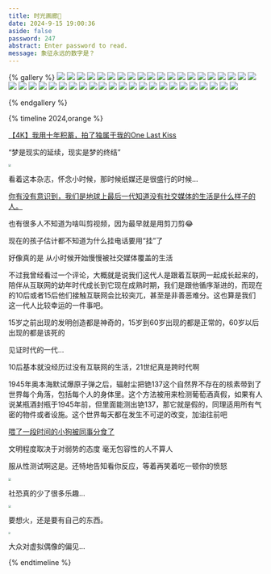 ```yaml
---
title: 时光画廊🔖
date: 2024-9-15 19:00:36
aside: false
password: 247  
abstract: Enter password to read. 
message: 象征永远的数字是？
---
```


{% gallery %}
![](https://pic.imgdb.cn/item/66e80704d9c307b7e93feacc.jpg)
![](https://pic.imgdb.cn/item/66e80704d9c307b7e93feb2a.jpg)
![](https://pic.imgdb.cn/item/66e80704d9c307b7e93feb41.jpg)
![](https://pic.imgdb.cn/item/66e80704d9c307b7e93feb76.jpg)
![](https://pic.imgdb.cn/item/66e80704d9c307b7e93febc7.png)
![](https://pic.imgdb.cn/item/66e80734d9c307b7e9402571.png)
![](https://pic.imgdb.cn/item/66e80734d9c307b7e94025d9.png)
![](https://pic.imgdb.cn/item/66e80735d9c307b7e9402649.png)
![](https://pic.imgdb.cn/item/66e80749d9c307b7e9403d7b.jpg)
![](https://pic.imgdb.cn/item/66e8074ad9c307b7e9403e3d.jpg)
![](https://pic.imgdb.cn/item/66e8076ed9c307b7e9406ed2.jpg)
![](https://pic.imgdb.cn/item/66e8076ed9c307b7e9406f1a.jpg)
![](https://pic.imgdb.cn/item/66e8076ed9c307b7e9406f7c.jpg)
![](https://pic.imgdb.cn/item/66e8076fd9c307b7e9407007.jpg)
![](https://pic.imgdb.cn/item/66e8076fd9c307b7e9406fce.jpg)
![](https://pic.imgdb.cn/item/66e8076fd9c307b7e9407007.jpg)
![](https://pic.imgdb.cn/item/66e80840d9c307b7e941956b.jpg)
![](https://pic.imgdb.cn/item/66e80841d9c307b7e9419643.jpg)
![](https://pic.imgdb.cn/item/66e80841d9c307b7e9419682.jpg)
![](https://pic.imgdb.cn/item/66e80841d9c307b7e94196f9.jpg)
![](https://pic.imgdb.cn/item/66e80883d9c307b7e941ee50.jpg)
![](https://pic.imgdb.cn/item/66e80883d9c307b7e941ee79.jpg)
![](https://pic.imgdb.cn/item/66e80883d9c307b7e941ef09.jpg)
![](https://pic.imgdb.cn/item/66e80884d9c307b7e941ef63.jpg)
![](https://pic.imgdb.cn/item/66e80884d9c307b7e941f00d.jpg)
![](https://pic.imgdb.cn/item/66e808d5d9c307b7e942508b.jpg)
![](https://pic.imgdb.cn/item/66e808d5d9c307b7e94250c2.jpg)
![](https://pic.imgdb.cn/item/66e808d6d9c307b7e942516b.jpg)
![](https://pic.imgdb.cn/item/66e808d6d9c307b7e94251b9.jpg)
![](https://pic.imgdb.cn/item/66e8091fd9c307b7e942c738.png)
![](https://pic.imgdb.cn/item/66e809b7d9c307b7e9436a47.jpg)
![](https://pic.imgdb.cn/item/66e809b8d9c307b7e9436a6e.jpg)
![](https://pic.imgdb.cn/item/66e809b8d9c307b7e9436a91.jpg)
![](https://pic.imgdb.cn/item/66e809b8d9c307b7e9436ad4.png)
![](https://pic.imgdb.cn/item/66e809b8d9c307b7e9436aff.png)
![](https://pic.imgdb.cn/item/66e809e1d9c307b7e943a140.jpg)
![](https://pic.imgdb.cn/item/66e809e2d9c307b7e943a1e4.jpg)
![](https://pic.imgdb.cn/item/66e809e2d9c307b7e943a223.jpg)
![](https://pic.imgdb.cn/item/66e809e2d9c307b7e943a23e.jpg)
![](https://pic.imgdb.cn/item/66e809e2d9c307b7e943a286.jpg)
![](https://pic.imgdb.cn/item/66e80a16d9c307b7e943ecd1.jpg)
![](https://pic.imgdb.cn/item/66e80a16d9c307b7e943ecfe.jpg)
![](https://pic.imgdb.cn/item/66e80a16d9c307b7e943ed55.png)


{% endgallery %}







{% timeline 2024,orange %}

<!-- timeline 2024-09-13 -->

[【4K】我用十年积蓄，拍了独属于我的One Last Kiss](https://www.bilibili.com/video/BV1pX4be5EJ3/?spm_id_from=333.1007.tianma.2-1-4.click&vd_source=683accdf4a366c372d15625bf59c99d7)

“梦是现实的延续，现实是梦的终结”

<!-- endtimeline -->

<!-- timeline 09-14 -->

<img src="https://pic.imgdb.cn/item/66e6c8b6d9c307b7e9b2dc1d.jpg" style="zoom:33%;" />

看着这本杂志，怀念小时候，那时候纸媒还是很盛行的时候...

<!-- endtimeline -->

<!-- timeline 09-12 -->

[你有没有意识到，我们是地球上最后一代知道没有社交媒体的生活是什么样子的人。 ](https://weibo.com/3911558393/5077893231414463)

也有很多人不知道为啥叫剪视频，因为最早就是用剪刀剪😂

现在的孩子估计都不知道为什么挂电话要用“挂”了

好像真的是 从小时候开始慢慢被社交媒体覆盖的生活

不过我曾经看过一个评论，大概就是说我们这代人是跟着互联网一起成长起来的，陪伴从互联网的幼年时代成长到它现在成熟时期，我们是跟他循序渐进的，而现在的10后或者15后他们接触互联网会比较突兀，甚至是非善恶难分。这也算是我们这一代人比较幸运的一件事吧。

15岁之前出现的发明创造都是神奇的，15岁到60岁出现的都是正常的，60岁以后出现的都是该死的

见证时代的一代…

10后基本就没经历过没有互联网的生活，21世纪真是跨时代啊

1945年奥本海默试爆原子弹之后，辐射尘把铯137这个自然界不存在的核素带到了世界每个角落，包括每个人的身体里。这个方法被用来检测葡萄酒真假，如果有人说某瓶酒封瓶于1945年前，但里面能测出铯137，那它就是假的，同理适用所有气密的物件或者设施。这个世界每天都在发生不可逆的改变，加油往前吧

<!-- endtimeline -->

<!-- timeline 09-12 -->

[喂了一段时间的小狗被同事分食了](https://weibo.com/2198612292/5077820866822440)

文明程度取决于对弱势的态度 毫无包容性的人不算人

服从性测试啊这是。还特地告知看你反应，等着再笑着吃一顿你的愤怒

<!-- endtimeline -->

<!-- timeline 09-10 -->

<img src="https://pic.imgdb.cn/item/66e6c8b7d9c307b7e9b2dc3d.jpg" style="zoom:33%;" />

社恐真的少了很多乐趣...

<!-- endtimeline -->

<!-- timeline 09-02 -->

<img src="https://pic.imgdb.cn/item/66e6c8b7d9c307b7e9b2dc62.jpg" style="zoom:33%;" />

要想火，还是要有自己的东西。

<!-- endtimeline -->

<!-- timeline 08-19 -->

<img src="https://pic.imgdb.cn/item/66e6c8b7d9c307b7e9b2dcc1.jpg" style="zoom: 25%;" />

大众对虚拟偶像的偏见...

<!-- endtimeline -->

{% endtimeline %}

